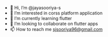 - 👋 Hi, I’m @jayasooriya-s
- 👀 I’m interested in corss platform application
- 🌱 I’m currently learning flutter
- 💞️ I’m looking to collaborate on flutter apps
- 📫 How to reach me sjsooriya96@gmail.com

<!---
jayasooriya-s/jayasooriya-s is a ✨ special ✨ repository because its `README.md` (this file) appears on your GitHub profile.
You can click the Preview link to take a look at your changes.
--->
